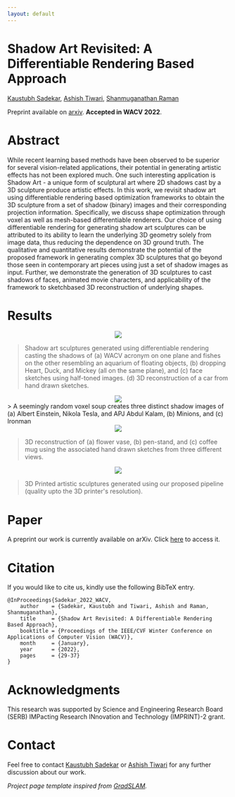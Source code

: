 ```yaml
---
layout: default
---
```


# Shadow Art Revisited: A Differentiable Rendering Based Approach
<a href="https://kaustubh-sadekar.github.io/" target="_blank">Kaustubh Sadekar</a>, <a href="https://www.linkedin.com/in/ashish-tiwari-82a392135/" target="_blank">Ashish Tiwari</a>, <a href="https://people.iitgn.ac.in/~shanmuga/index.html" target="_blank">Shanmuganathan Raman</a>

Preprint available on <a href="https://arxiv.org/abs/2107.14539" target="_blank">arxiv</a>. **Accepted in WACV 2022**.

# Abstract

While recent learning based methods have been observed to be superior for several vision-related applications, their potential in generating artistic effects has not been explored much. One such interesting application is Shadow Art - a unique form of sculptural art where 2D shadows cast by a 3D sculpture produce artistic effects. In this work, we revisit shadow art using differentiable rendering based optimization frameworks to obtain the 3D sculpture from a set of shadow (binary) images and their corresponding projection information. Specifically, we discuss shape optimization through voxel as well as mesh-based differentiable renderers. Our choice of using differentiable rendering for generating shadow art sculptures can be attributed to its ability to learn the underlying 3D geometry solely from image data, thus reducing the dependence on 3D ground truth. The qualitative and quantitative results demonstrate the potential of the proposed framework in generating complex 3D sculptures that go beyond those seen in contemporary art pieces using just a set of shadow images as input. Further, we demonstrate the generation of 3D sculptures to cast shadows of faces, animated movie characters, and applicability of the framework to sketchbased 3D reconstruction of underlying shapes.


# Results

<div style="text-align:center">
    <img src="{{ site.baseurl }}/media/teaser.png" />
</div>

> Shadow art sculptures generated using differentiable rendering casting the shadows of (a) WACV acronym on one plane and fishes on the other resembling an aquarium of floating objects, (b) dropping Heart, Duck, and Mickey (all on the same plane), and (c) face sketches using half-toned images. (d) 3D reconstruction of a car from hand drawn sketches.


<div style="text-align:center">
    <img src="{{ site.baseurl }}/media/sketches.png" />
</div>
>  A seemingly random voxel soup creates three distinct shadow images of (a) Albert Einstein, Nikola Tesla, and APJ Abdul Kalam, (b) Minions, and (c) Ironman


<div style="text-align:center">
    <img src="{{ site.baseurl }}/media/objects.png" />
</div>

> 3D reconstruction of (a) flower vase, (b) pen-stand, and (c) coffee mug using the associated hand drawn sketches from three different views.


<div style="text-align:center">
    <img src="{{ site.baseurl }}/media/printedart.jpg" />
</div>

> 3D Printed artistic sculptures generated using our proposed pipeline (quality upto the 3D printer's resolution).


# Paper

A preprint our work is currently available on arXiv. Click <a href="https://arxiv.org/abs/2107.14539" target="_blank">here</a> to access it.

# Citation

If you would like to cite us, kindly use the following BibTeX entry.

```
@InProceedings{Sadekar_2022_WACV,
    author    = {Sadekar, Kaustubh and Tiwari, Ashish and Raman, Shanmuganathan},
    title     = {Shadow Art Revisited: A Differentiable Rendering Based Approach},
    booktitle = {Proceedings of the IEEE/CVF Winter Conference on Applications of Computer Vision (WACV)},
    month     = {January},
    year      = {2022},
    pages     = {29-37}
}
```

# Acknowledgments
This research was supported by Science and Engineering Research Board (SERB) IMPacting Research INnovation and Technology (IMPRINT)-2 grant.

# Contact

Feel free to contact <a href="https://kaustubh-sadekar.github.io/" target="_blank">Kaustubh Sadekar</a> or <a href="https://www.linkedin.com/in/ashish-tiwari-82a392135/" target="_blank">Ashish Tiwari</a> for any further discussion about our work.

*Project page template inspired from [GradSLAM](https://gradslam.github.io/).*
